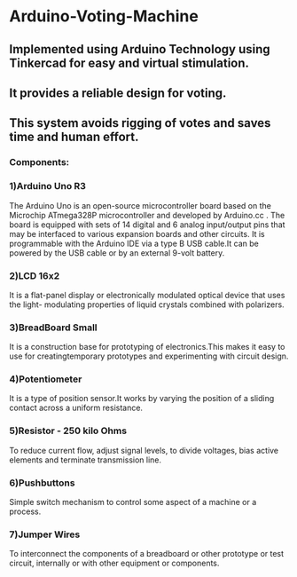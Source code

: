 # Arduino-Voting-Machine

## Implemented using Arduino Technology using Tinkercad for easy and virtual stimulation. 
## It provides a reliable design for voting.
## This system avoids rigging of votes and saves time and human effort.

### Components:

### 1)Arduino Uno R3


The Arduino Uno is an open-source microcontroller board based on the Microchip ATmega328P microcontroller and developed by Arduino.cc . The board is equipped with sets of 14 digital and 6 analog input/output pins that may be interfaced to various expansion boards and other circuits. It is programmable with the Arduino IDE  via a type B USB cable.It can be powered by the USB cable or by an external 9-volt battery.

### 2)LCD 16x2


It is a flat-panel display or electronically modulated optical device that uses the light- modulating properties of liquid crystals combined with polarizers. 

### 3)BreadBoard Small


It is a construction base for prototyping of electronics.This makes it easy to use for creatingtemporary prototypes and experimenting with circuit design.

### 4)Potentiometer


It is a type of position sensor.It works by varying the position of a sliding contact across a uniform resistance.

### 5)Resistor - 250 kilo Ohms


To reduce current flow, adjust signal levels, to divide voltages, bias active elements and terminate transmission line.

### 6)Pushbuttons


Simple switch mechanism to control some aspect of a machine or a process.

### 7)Jumper Wires


To interconnect the components of a breadboard or other prototype or test circuit, internally or with other equipment or components.

